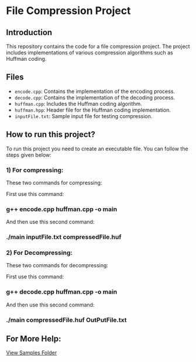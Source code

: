 # File Compression Project

## Introduction
This repository contains the code for a file compression project. The project includes implementations of various compression algorithms such as Huffman coding.

## Files
- `encode.cpp`: Contains the implementation of the encoding process.
- `decode.cpp`: Contains the implementation of the decoding process.
- `huffman.cpp`: Includes the Huffman coding algorithm.
- `huffman.hpp`: Header file for the Huffman coding implementation.
- `inputFile.txt`: Sample input file for testing compression.

## How to run this project?
To run this project you need to create an executable file. You can follow the steps given below:
### 1) For compressing:
These two commands for compressing: 

First use this command: 
### g++ encode.cpp huffman.cpp -o main 
And then use this second command:
### ./main inputFile.txt compressedFile.huf


### 2) For Decompressing:
These two commands for decompressing:

First use this command:
### g++ decode.cpp huffman.cpp -o main 
And then use this second command:
### ./main compressedFile.huf OutPutFile.txt

## For More Help:
[View Samples Folder](Samples)
